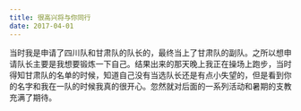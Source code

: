```yaml
---
title: 很高兴将与你同行
date: 2017-04-01
---
```


当时我是申请了四川队和甘肃队的队长的，最终当上了甘肃队的副队。之所以想申请队长主要是我想要锻炼一下自己。结果出来的那天晚上我正在操场上跑步，当时得知甘肃队的名单的时候，知道自己没有当选队长还是有点小失望的，但是看到你的名字和我在一队的时候我真的很开心。忽然就对后面的一系列活动和暑期的支教充满了期待。